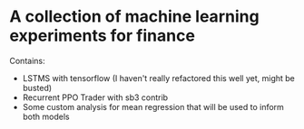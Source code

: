 # A collection of machine learning experiments for finance

Contains:

* LSTMS with tensorflow (I haven't really refactored this well yet, might be busted)
* Recurrent PPO Trader with sb3 contrib
* Some custom analysis for mean regression that will be used to inform both models

